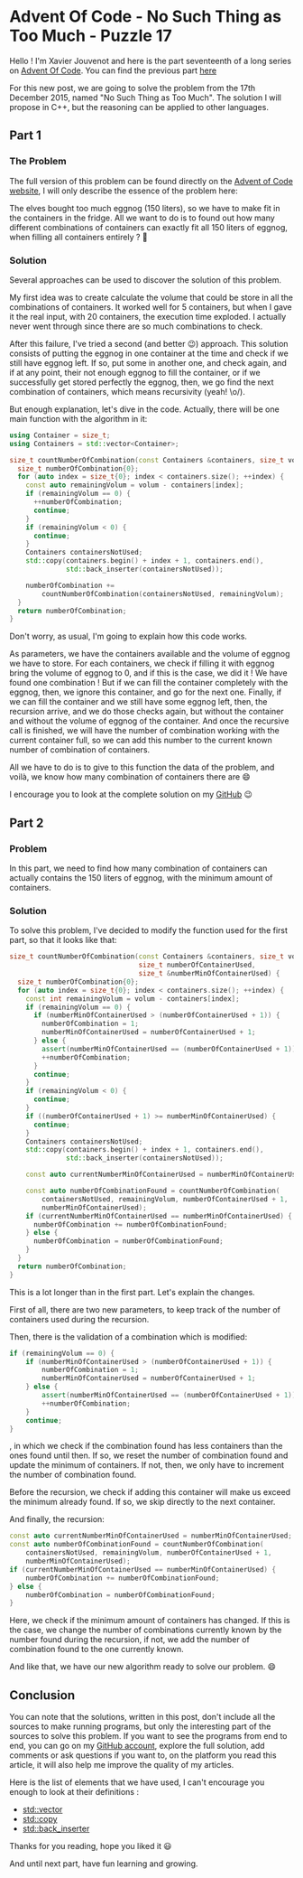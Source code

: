 # Advent Of Code - No Such Thing as Too Much - Puzzle 17

Hello ! I'm Xavier Jouvenot and here is the part seventeenth of a long series on [Advent Of Code](https://adventofcode.com). You can find the previous part [here](2019-11-11-AdventOfCode2015-Day16-Aunt-Sue.md)

For this new post, we are going to solve the problem from the 17th December 2015, named "No Such Thing as Too Much".
The solution I will propose in C++, but the reasoning can be applied to other languages.

## Part 1

### The Problem

The full version of this problem can be found directly on the [Advent of Code website](https://adventofcode.com/2015/day/17), I will only describe the essence of the problem here:

The elves bought too much eggnog (150 liters), so we have to make fit in the containers in the fridge.
All we want to do is to found out how many different combinations of containers can exactly fit all 150 liters of eggnog, when filling all containers entirely ? 🤔

### Solution

Several approaches can be used to discover the solution of this problem.

My first idea was to create calculate the volume that could be store in all the combinations of containers.
It worked well for 5 containers, but when I gave it the real input, with 20 containers, the execution time exploded. I actually never went through since there are so much combinations to check.

After this failure, I've tried a second (and better 😉) approach.
This solution consists of putting the eggnog in one container at the time and check if we still have eggnog left. If so, put some in another one, and check again, and if at any point, their not enough eggnog to fill the container, or if we successfully get stored perfectly the eggnog, then, we go find the next combination of containers, which means recursivity (yeah! \o/).

But enough explanation, let's dive in the code.
Actually, there will be one main function with the algorithm in it:

```c++
using Container = size_t;
using Containers = std::vector<Container>;

size_t countNumberOfCombination(const Containers &containers, size_t volum) {
  size_t numberOfCombination{0};
  for (auto index = size_t{0}; index < containers.size(); ++index) {
    const auto remainingVolum = volum - containers[index];
    if (remainingVolum == 0) {
      ++numberOfCombination;
      continue;
    }
    if (remainingVolum < 0) {
      continue;
    }
    Containers containersNotUsed;
    std::copy(containers.begin() + index + 1, containers.end(),
              std::back_inserter(containersNotUsed));

    numberOfCombination +=
        countNumberOfCombination(containersNotUsed, remainingVolum);
  }
  return numberOfCombination;
}
```

Don't worry, as usual, I'm going to explain how this code works.

As parameters, we have the containers available and the volume of eggnog we have to store.
For each containers, we check if filling it with eggnog bring the volume of eggnog to 0, and if this is the case, we did it ! We have found one combination !
But if we can fill the container completely with the eggnog, then, we ignore this container, and go for the next one.
Finally, if we can fill the container and we still have some eggnog left, then, the recursion arrive, and we do those checks again, but without the container and without the volume of eggnog of the container. And once the recursive call is finished, we will have the number of combination working with the current container full, so we can add this number to the current known number of combination of containers.

All we have to do is to give to this function the data of the problem, and voilà, we know how many combination of containers there are 😄

I encourage you to look at the complete solution on my [GitHub](https://github.com/Xav83/AdventOfCode/blob/2015.17/2015/Day17/src/part_one.cpp) 😉

## Part 2

### Problem

In this part, we need to find how many combination of containers can actually contains the 150 liters of eggnog, with the minimum amount of containers.

### Solution

To solve this problem, I've decided to modify the function used for the first part, so that it looks like that:

```c++
size_t countNumberOfCombination(const Containers &containers, size_t volum,
                                size_t numberOfContainerUsed,
                                size_t &numberMinOfContainerUsed) {
  size_t numberOfCombination{0};
  for (auto index = size_t{0}; index < containers.size(); ++index) {
    const int remainingVolum = volum - containers[index];
    if (remainingVolum == 0) {
      if (numberMinOfContainerUsed > (numberOfContainerUsed + 1)) {
        numberOfCombination = 1;
        numberMinOfContainerUsed = numberOfContainerUsed + 1;
      } else {
        assert(numberMinOfContainerUsed == (numberOfContainerUsed + 1));
        ++numberOfCombination;
      }
      continue;
    }
    if (remainingVolum < 0) {
      continue;
    }
    if ((numberOfContainerUsed + 1) >= numberMinOfContainerUsed) {
      continue;
    }
    Containers containersNotUsed;
    std::copy(containers.begin() + index + 1, containers.end(),
              std::back_inserter(containersNotUsed));

    const auto currentNumberMinOfContainerUsed = numberMinOfContainerUsed;

    const auto numberOfCombinationFound = countNumberOfCombination(
        containersNotUsed, remainingVolum, numberOfContainerUsed + 1,
        numberMinOfContainerUsed);
    if (currentNumberMinOfContainerUsed == numberMinOfContainerUsed) {
      numberOfCombination += numberOfCombinationFound;
    } else {
      numberOfCombination = numberOfCombinationFound;
    }
  }
  return numberOfCombination;
}
```

This is a lot longer than in the first part. Let's explain the changes.

First of all, there are two new parameters, to keep track of the number of containers used during the recursion.

Then, there is the validation of a combination which is modified:
```c++
if (remainingVolum == 0) {
    if (numberMinOfContainerUsed > (numberOfContainerUsed + 1)) {
        numberOfCombination = 1;
        numberMinOfContainerUsed = numberOfContainerUsed + 1;
    } else {
        assert(numberMinOfContainerUsed == (numberOfContainerUsed + 1));
        ++numberOfCombination;
    }
    continue;
}
```
, in which we check if the combination found has less containers than the ones found until then.
If so, we reset the number of combination found and update the minimum of containers. If not, then, we only have to increment the number of combination found.

Before the recursion, we check if adding this container will make us exceed the minimum already found. If so, we skip directly to the next container.

And finally, the recursion:
```c++
const auto currentNumberMinOfContainerUsed = numberMinOfContainerUsed;
const auto numberOfCombinationFound = countNumberOfCombination(
    containersNotUsed, remainingVolum, numberOfContainerUsed + 1,
    numberMinOfContainerUsed);
if (currentNumberMinOfContainerUsed == numberMinOfContainerUsed) {
    numberOfCombination += numberOfCombinationFound;
} else {
    numberOfCombination = numberOfCombinationFound;
}
```

Here, we check if the minimum amount of containers has changed. If this is the case, we change the number of combinations currently known by the number found during the recursion, if not, we add the number of combination found to the one currently known.

And like that, we have our new algorithm ready to solve our problem. 😄

## Conclusion

You can note that the solutions, written in this post, don't include all the sources to make running programs, but only the interesting part of the sources to solve this problem.
If you want to see the programs from end to end, you can go on my [GitHub account](https://github.com/Xav83/AdventOfCode/tree/2015.17/2015/Day17), explore the full solution, add comments or ask questions if you want to, on the platform you read this article, it will also help me improve the quality of my articles.

Here is the list of elements that we have used, I can't encourage you enough to look at their definitions :

- [std::vector](https://en.cppreference.com/w/cpp/container/vector)
- [std::copy](https://en.cppreference.com/w/cpp/algorithm/copy)
- [std::back_inserter](https://en.cppreference.com/w/cpp/iterator/back_inserter)

Thanks for you reading, hope you liked it 😃

And until next part, have fun learning and growing.
